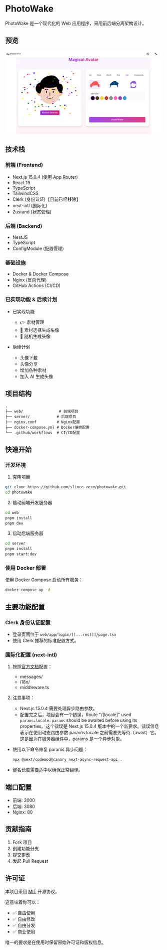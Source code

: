 # PhotoWake

PhotoWake 是一个现代化的 Web 应用程序，采用前后端分离架构设计。

## 预览

![bg](/imgs/bg.png)

## 技术栈

### 前端 (Frontend)

- Next.js 15.0.4 (使用 App Router)
- React 19
- TypeScript
- TailwindCSS
- Clerk (身份认证)【目前已经移除】
- next-intl (国际化)
- Zustand (状态管理)

### 后端 (Backend)

- NestJS
- TypeScript
- ConfigModule (配置管理)

### 基础设施

- Docker & Docker Compose
- Nginx (反向代理)
- GitHub Actions (CI/CD)

### 已实现功能 & 后续计划

- 已实现功能

  - 👉 素材管理
  - 👻 素材选择生成头像
  - 👹 随机生成头像

- 后续计划
  - 头像下载
  - 头像分享
  - 增加各种素材
  - 加入 AI 生成头像

## 项目结构

```
.
├── web/                # 前端项目
├── server/            # 后端项目
├── nginx.conf         # Nginx配置
├── docker-compose.yml # Docker编排配置
└── .github/workflows  # CI/CD配置
```

## 快速开始

### 开发环境

1. 克隆项目

```bash
git clone https://github.com/slince-zero/photowake.git
cd photowake
```

2. 启动前端开发服务器

```bash
cd web
pnpm install
pnpm dev
```

3. 启动后端服务器

```bash
cd server
pnpm install
pnpm start:dev
```

### 使用 Docker 部署

使用 Docker Compose 启动所有服务：

```bash
docker-compose up -d
```

## 主要功能配置

### Clerk 身份认证配置

- 登录页面位于 `web/app/login/[[...rest]]/page.tsx`
- 使用 Clerk 推荐的标准配置方式。

### 国际化配置 (next-intl)

1. 按照[官方文档](https://next-intl.dev/)配置：

   - messages/
   - i18n/
   - middleware.ts

2. 注意事项：
   - Next.js 15.0.4 需要处理异步路由参数。
   - 配置完之后，项目会有一个错误，Route "/[locale]" used `params.locale`. `params` should be awaited before using its properties。这个错误是 Next.js 15.0.4 版本中的一个新要求。错误信息表示在使用动态路由参数 params.locale 之前需要先等待（await）它。这是因为在服务器组件中，params 是一个异步对象。

- 使用以下命令修复 params 异步问题：
  ```bash
  npx @next/codemod@canary next-async-request-api .
  ```
- 键名长度需要适中以确保正常翻译。

## 端口配置

- 前端: 3000
- 后端: 3080
- Nginx: 80

## 贡献指南

1. Fork 项目
2. 创建功能分支
3. 提交更改
4. 发起 Pull Request

## 许可证

本项目采用 [MIT](./LICENSE) 开源协议。

这意味着你可以：
- ✅ 自由使用
- ✅ 自由修改
- ✅ 自由分发
- ✅ 商业使用

唯一的要求是在使用时保留原始许可证和版权信息。
